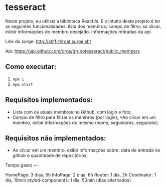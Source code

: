 # tesseract

Neste projeto, eu utilizei a biblioteca ReactJs. E o intuito deste projeto é ter as seguintes funcionalidades: lista dos membros; campo de filtro; ao clicar, exibir informações do membro desejado. Informações retiradas da api.

Link do surge:
http://stiff-throat.surge.sh/

Api:
https://api.github.com/orgs/grupotesseract/public_members

## Como executar:
1. `npm i`
2. `npm start`

## Requisitos implementados:

* Lista com os atuais membros no Github, com login e foto;
* Campo de filtro para filtrar os membros (por login);
*Ao clicar em um membro, exibir informações do mesmo (nome, seguidores, seguindo);

## Requisitos não implementados:

* Ao clicar em um membro, exibir informações sobre: data de entrada no github e quantidade de repositórios;

Tempo gasto +-:

HomePage: 3 dias, 5h
InfoPage: 2 dias, 6h
Router: 1 dia, 2h
Coodinator: 1 dia, 10min
styled-components: 1 dia, 50min
  (dias alternados)
